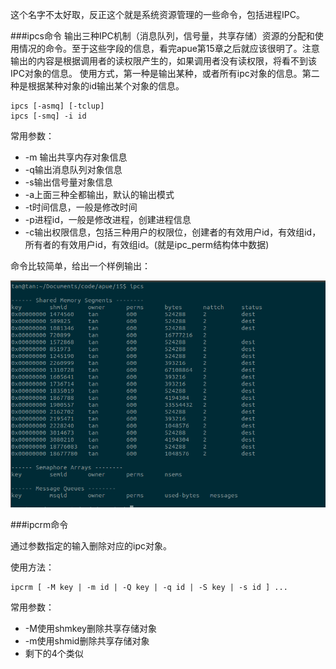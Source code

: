 这个名字不太好取，反正这个就是系统资源管理的一些命令，包括进程IPC。


###ipcs命令
输出三种IPC机制（消息队列，信号量，共享存储）资源的分配和使用情况的命令。至于这些字段的信息，看完apue第15章之后就应该很明了。注意输出的内容是根据调用者的读权限产生的，如果调用者没有读权限，将看不到该IPC对象的信息。
使用方式，第一种是输出某种，或者所有ipc对象的信息。第二种是根据某种对象的id输出某个对象的信息。
```
ipcs [-asmq] [-tclup]
ipcs [-smq] -i id
```
常用参数：
+ -m 输出共享内存对象信息
+ -q输出消息队列对象信息
+ -s输出信号量对象信息
+ -a上面三种全都输出，默认的输出模式
+ -t时间信息，一般是修改时间
+ -p进程id，一般是修改进程，创建进程信息
+ -c输出权限信息，包括三种用户的权限位，创建者的有效用户id，有效组id，所有者的有效用户id，有效组id。(就是ipc_perm结构体中数据)

命令比较简单，给出一个样例输出：

![](img/ipcs.png)

###ipcrm命令

通过参数指定的输入删除对应的ipc对象。

使用方法：
```
ipcrm [ -M key | -m id | -Q key | -q id | -S key | -s id ] ...
```

常用参数：
+ -M使用shmkey删除共享存储对象
+ -m使用shmid删除共享存储对象
+ 剩下的4个类似